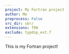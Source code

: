 ```yaml
---
project: My Fortran project
author: Me
preprocess: False
src_dir: sbr/
extensions: f90
exclude: typdsp_ext.f
---
```


This is my Fortran project!

